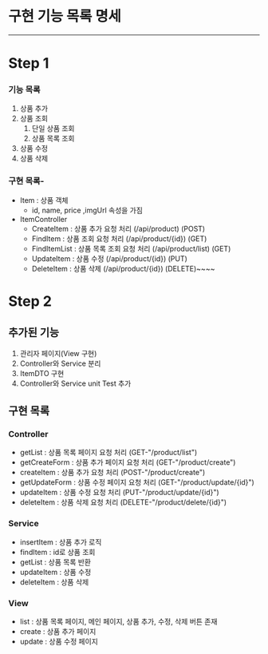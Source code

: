 # 구현 기능 목록 명세

---

# Step 1

### 기능 목록

1. 상품 추가
2. 상품 조회
    1. 단일 상품 조회
    2. 상품 목록 조회
3. 상품 수정
4. 상품 삭제

### 구현 목록-

- Item : 상품 객체
    - id, name, price ,imgUrl 속성을 가짐
- ItemController
    - CreateItem : 상품 추가 요청 처리  (/api/product) (POST)
    - FindItem : 상품 조회 요청 처리 (/api/product/{id}) (GET)
    - FindItemList : 상품 목록 조회 요청 처리  (/api/product/list) (GET)
    - UpdateItem : 상품 수정 (/api/product/{id}) (PUT)
    - DeleteItem : 상품 삭제 (/api/product/{id}) (DELETE)~~~~

# Step 2
## 추가된 기능
1. 관리자 페이지(View 구현)
2. Controller와 Service 분리
3. ItemDTO 구현
4. Controller와 Service unit Test 추가

## 구현 목록
### Controller
- getList : 상품 목록 페이지 요청 처리 (GET-"/product/list")
- getCreateForm : 상품 추가 페이지 요청 처리 (GET-"/product/create")
- createItem : 상품 추가 요청 처리 (POST-"/product/create")
- getUpdateForm : 상품 수정 페이지 요청 처리 (GET-"/product/update/{id}")
- updateItem : 상품 수정 요청 처리 (PUT-"/product/update/{id}")
- deleteItem : 상품 삭제 요청 처리 (DELETE-"/product/delete/{id}")

### Service
- insertItem : 상품 추가 로직
- findItem : id로 상품 조회
- getList : 상품 목록 반환
- updateItem : 상품 수정
- deleteItem : 상품 삭제

### View
- list : 상품 목록 페이지, 메인 페이지, 상품 추가, 수정, 삭제 버튼 존재
- create : 상품 추가 페이지
- update : 상품 수정 페이지
